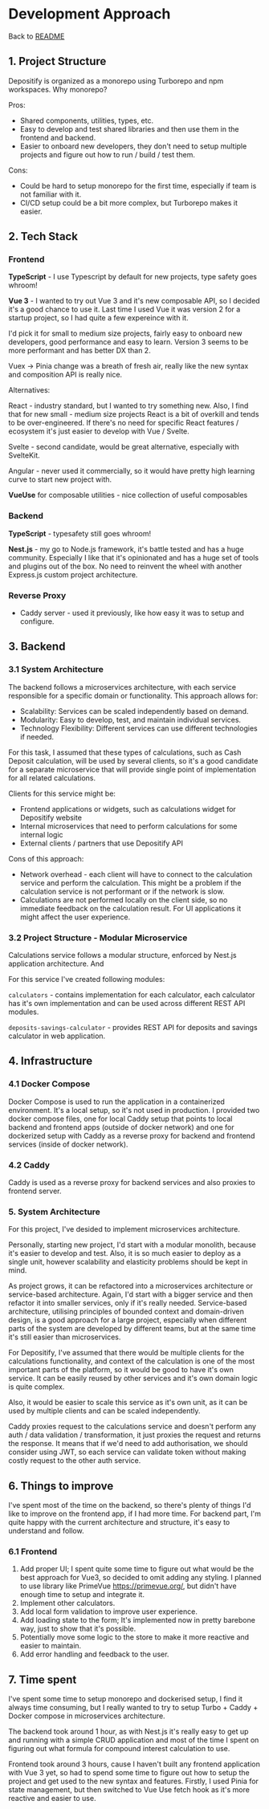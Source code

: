 # Development Approach

Back to [README](../README.md)

## 1. Project Structure

Depositify is organized as a monorepo using Turborepo and npm workspaces. Why monorepo?

Pros:

- Shared components, utilities, types, etc.
- Easy to develop and test shared libraries and then use them in the frontend and backend.
- Easier to onboard new developers, they don't need to setup multiple projects and figure out how to run / build / test them.

Cons:

- Could be hard to setup monorepo for the first time, especially if team is not familiar with it.
- CI/CD setup could be a bit more complex, but Turborepo makes it easier.

## 2. Tech Stack

### Frontend

**TypeScript** - I use Typescript by default for new projects, type safety goes whroom!

**Vue 3** - I wanted to try out Vue 3 and it's new composable API, so I decided it's a good chance to use it. Last time I used Vue it was version 2 for a startup project, so I had quite a few expereince with it.

I'd pick it for small to medium size projects, fairly easy to onboard new developers, good performance and easy to learn. Version 3 seems to be more performant and has better DX than 2.

Vuex -> Pinia change was a breath of fresh air, really like the new syntax and composition API is really nice.

Alternatives:

React - industry standard, but I wanted to try something new. Also, I find that for new small - medium size projects React is a bit of overkill and tends to be over-engineered. If there's no need for specific React features / ecosystem it's just easier to develop with Vue / Svelte.

Svelte - second candidate, would be great alternative, especially with SvelteKit.

Angular - never used it commercially, so it would have pretty high learning curve to start new project with.

**VueUse** for composable utilities - nice collection of useful composables

### Backend

**TypeScript** - typesafety still goes whroom!

**Nest.js** - my go to Node.js framework, it's battle tested and has a huge community. Especially I like that it's opinionated and has a huge set of tools and plugins out of the box. No need to reinvent the wheel with another Express.js custom project architecture.

### Reverse Proxy

- Caddy server - used it previously, like how easy it was to setup and configure.

## 3. Backend

### 3.1 System Architecture

The backend follows a microservices architecture, with each service responsible for a specific domain or functionality. This approach allows for:

- Scalability: Services can be scaled independently based on demand.
- Modularity: Easy to develop, test, and maintain individual services.
- Technology Flexibility: Different services can use different technologies if needed.

For this task, I assumed that these types of calculations, such as Cash Deposit calculation, will be used by several clients, so it's a good candidate for a separate microservice that will provide single point of implementation for all related calculations.

Clients for this service might be:

- Frontend applications or widgets, such as calculations widget for Depositify website
- Internal microservices that need to perform calculations for some internal logic
- External clients / partners that use Depositify API

Cons of this approach:

- Network overhead - each client will have to connect to the calculation service and perform the calculation. This might be a problem if the calculation service is not performant or if the network is slow.
- Calculations are not performed locally on the client side, so no immediate feedback on the calculation result. For UI applications it might affect the user experience.

### 3.2 Project Structure - Modular Microservice

Calculations service follows a modular structure, enforced by Nest.js application architecture. And

For this service I've created following modules:

`calculators` - contains implementation for each calculator, each calculator has it's own implementation and can be used across different REST API modules.

`deposits-savings-calculator` - provides REST API for deposits and savings calculator in web application.

## 4. Infrastructure

### 4.1 Docker Compose

Docker Compose is used to run the application in a containerized environment. It's a local setup, so it's not used in production. I provided two docker compose files, one for local Caddy setup that points to local backend and frontend apps (outside of docker network) and one for dockerized setup with Caddy as a reverse proxy for backend and frontend services (inside of docker network).

### 4.2 Caddy

Caddy is used as a reverse proxy for backend services and also proxies to frontend server.

### 5. System Architecture

For this project, I've desided to implement microservices architecture.

Personally, starting new project, I'd start with a modular monolith, because it's easier to develop and test. Also, it is so much easier to deploy as a single unit, however scalability and elasticity problems should be kept in mind.

As project grows, it can be refactored into a microservices architecture or service-based architecture. Again, I'd start with a bigger service and then refactor it into smaller services, only if it's really needed. Service-based architecture, utilising principles of bounded context and domain-driven design, is a good approach for a large project, especially when different parts of the system are developed by different teams, but at the same time it's still easier than microservices.

For Depositify, I've assumed that there would be multiple clients for the calculations functionality, and context of the calculation is one of the most important parts of the platform, so it would be good to have it's own service. It can be easily reused by other services and it's own domain logic is quite complex.

Also, it would be easier to scale this service as it's own unit, as it can be used by multiple clients and can be scaled independently.

Caddy proxies request to the calculations service and doesn't perform any auth / data validation / transformation, it just proxies the request and returns the response. It means that if we'd need to add authorisation, we should consider using JWT, so each service can validate token without making costly request to the other auth service.

## 6. Things to improve

I've spent most of the time on the backend, so there's plenty of things I'd like to improve on the frontend app, if I had more time. For backend part, I'm quite happy with the current architecture and structure, it's easy to understand and follow.

### 6.1 Frontend

1. Add proper UI; I spent quite some time to figure out what would be the best approach for Vue3, so decided to omit adding any styling. I planned to use library like PrimeVue https://primevue.org/, but didn't have enough time to setup and integrate it.
2. Implement other calculators.
3. Add local form validation to improve user experience.
4. Add loading state to the form; It's implemented now in pretty barebone way, just to show that it's possible.
5. Potentially move some logic to the store to make it more reactive and easier to maintain.
6. Add error handling and feedback to the user.

## 7. Time spent

I've spent some time to setup monorepo and dockerised setup, I find it always time consuming, but I really wanted to try to setup Turbo + Caddy + Docker compose in microservices architecture.

The backend took around 1 hour, as with Nest.js it's really easy to get up and running with a simple CRUD application and most of the time I spent on figuring out what formula for compound interest calculation to use.

Frontend took around 3 hours, cause I haven't built any frontend application with Vue 3 yet, so had to spend some time to figure out how to setup the project and get used to the new syntax and features. Firstly, I used Pinia for state management, but then switched to Vue Use fetch hook as it's more reactive and easier to use.

